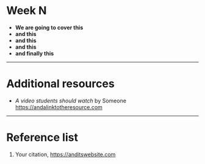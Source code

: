 <!--
$theme: default
page_number: true
footer: Java Class - Week N
-->

# Week N

- **We are going to cover this**
- **and this**
- **and this**
- **and this**
- **and finally this**

-----------------------------------------------------------------------------

# Additional resources

- _A video students should watch_ by Someone https://andalinktotheresource.com

-----------------------------------------------------------------------------

# Reference list

1. Your citation, https://anditswebsite.com
